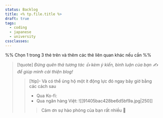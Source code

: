 ```yaml
---
status: Backlog
title: <% tp.file.title %>
draft: true
tags:
  - coding
  - japanese
  - university
cssclasses:
---
```

%% Chọn 1 trong 3 thẻ trên và thêm các thẻ liên quan khác nếu cần %%


> [!quote]
> *Đừng quên thả tương tác 👍 kèm ý kiến, bình luận của bạn ✍️ để giúp mình cải thiện blog!* 
> > [!tip]- Và có thể ủng hộ một ít động lực đó ngay bây giờ bằng các cách sau
> > - Qua Ko-fi: <script type='text/javascript' src='https://storage.ko-fi.com/cdn/widget/Widget_2.js'></script><script type='text/javascript'>kofiwidget2.init('Support Me', '#29abe0', 'M4M111S8CI');kofiwidget2.draw();</script>
> > - Qua ngân hàng Việt:
> >   ![[91405bac428be6d5bf9a.jpg|250]]
> > > Cảm ơn sự hào phóng của bạn rất nhiều 🥰




